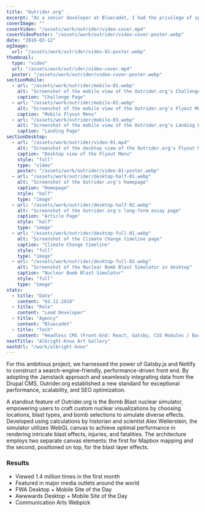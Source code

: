 ```yaml
---
title: "Outrider.org"
excerpt: "As a senior developer at Bluecadet, I had the privilege of spearheading the initial launch of Outrider.org, a groundbreaking collaboration with the Outrider Foundation aimed at addressing nuclear proliferation through innovative digital solutions. The site boasts interactive timelines, a nuclear blast simulator, and meticulously researched multimedia features, seamlessly integrating galleries of rarely-seen imagery, archival video clips, and unique data visualizations to create a dynamic reading experience."
coverImage: ""
coverVideo: "/assets/work/outrider/video-cover.mp4"
coverVideoPoster: "/assets/work/outrider/video-cover-poster.webp"
date: "2019-03-12"
ogImage:
  url: "/assets/work/outrider/video-01-poster.webp"
thumbnail:
  type: "video"
  url: "/assets/work/outrider/video-cover.mp4"
  poster: "/assets/work/outrider/video-cover-poster.webp"
sectionMobile:
  - url: "/assets/work/outrider/mobile-01.webp"
    alt: "Screenshot of the mobile view of the Outrider.org's Challenge Page"
    caption: "Challenge Page"
  - url: "/assets/work/outrider/mobile-02.webp"
    alt: "Screenshot of the mobile view of the Outrider.org's Flyout Menu"
    caption: "Mobile Flyout Menu"
  - url: "/assets/work/outrider/mobile-03.webp"
    alt: "Screenshot of the mobile view of the Outrider.org's Landing Page"
    caption: "Landing Page"
sectionDesktop:
  - url: "/assets/work/outrider/video-01.mp4"
    alt: "Screenshot of the desktop view of the Outrider.org's Flyout Menu"
    caption: "Desktop view of the Flyout Menu"
    style: "full"
    type: "video"
    poster: "/assets/work/outrider/video-01-poster.webp"
  - url: "/assets/work/outrider/desktop-half-01.webp"
    alt: "Screenshot of the Outrider.org's homepage"
    caption: "Homepage"
    style: "half"
    type: "image"
  - url: "/assets/work/outrider/desktop-half-02.webp"
    alt: "Screenshot of the Outrider.org's long-form essay page"
    caption: "Article Page"
    style: "half"
    type: "image"
  - url: "/assets/work/outrider/desktop-full-01.webp"
    alt: "Screenshot of the Climate Change timeline page"
    caption: "Climate Change timeline"
    style: "full"
    type: "image"
  - url: "/assets/work/outrider/desktop-full-02.webp"
    alt: "Screenshot of the Nuclear Bomb Blast Simulator in desktop"
    caption: "Nuclear Bomb Blast Simulator"
    style: "full"
    type: "image"
stats:
  - title: "Date"
    content: "03.12.2018"
  - title: "Role"
    content: "Lead Developer"
  - title: "Agency"
    content: "Bluecadet"
  - title: "Tech"
    content: "Headless CMS (Front-End: React, Gatsby, CSS Modules / Back-End: Drupal, REST API/GraphQL), Deployment - Netlify"
nextTitle: "Albright-Knox Art Gallery"
nextUrl: "/work/albright-knox"
---
```


For this ambitious project, we harnessed the power of Gatsby.js and Netlify to construct a search-engine-friendly, performance-driven front end. By adopting the Jamstack approach and seamlessly integrating data from the Drupal CMS, Outrider.org established a new standard for exceptional performance, scalability, and SEO optimization.

A standout feature of Outrider.org is the Bomb Blast nuclear simulator, empowering users to craft custom nuclear visualizations by choosing locations, blast types, and bomb selections to simulate diverse effects. Developed using calculations by historian and scientist Alex Wellerstein, the simulator utilizes WebGL canvas to achieve optimal performance in rendering intricate blast effects, injuries, and fatalities. The architecture employs two separate canvas elements: the first for Mapbox mapping and the second, positioned on top, for the blast layer effects.

### Results

- Viewed 1.4 million times in the first month
- Featured in major media outlets around the world
- FWA Desktop + Mobile Site of the Day
- Awwwards Desktop + Mobile Site of the Day
- Communication Arts Webpick
